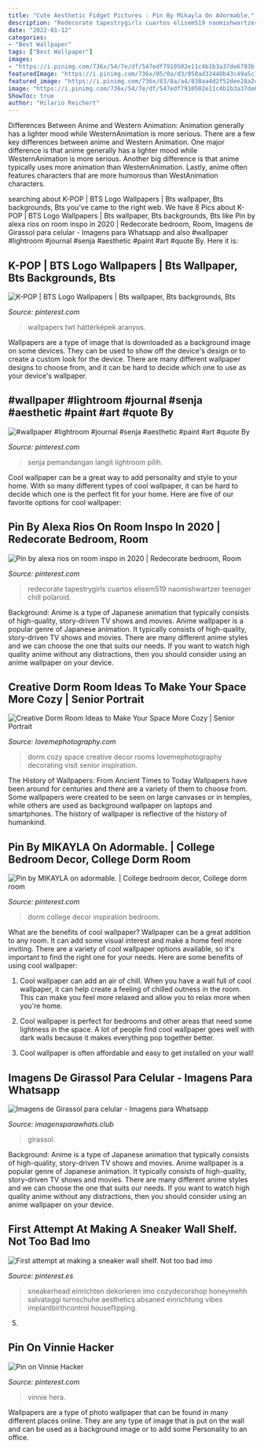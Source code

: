 ```yaml
---
title: "Cute Aesthetic Fidget Pictures : Pin By Mikayla On Adormable."
description: "Redecorate tapestrygirls cuartos elisem519 naomishwartzer teenager chill polaroid"
date: "2022-01-12"
categories:
- "Best Wallpaper"
tags: ["Best Wallpaper"]
images:
- "https://i.pinimg.com/736x/54/7e/df/547edf7910502e11c4b1b3a37de6793b.jpg"
featuredImage: "https://i.pinimg.com/736x/05/0a/d3/050ad33440b43c49a5c1fa393fbe2816.jpg"
featured_image: "https://i.pinimg.com/736x/83/8a/a4/838aa4d2f52dee28a2c2beb887faf13b.jpg"
image: "https://i.pinimg.com/736x/54/7e/df/547edf7910502e11c4b1b3a37de6793b.jpg"
ShowToc: true
author: "Hilario Reichert"
---
```



Differences Between Anime and Western Animation: Animation generally has a lighter mood while WesternAnimation is more serious.
There are a few key differences between anime and Western Animation. One major difference is that anime generally has a lighter mood while WesternAnimation is more serious. Another big difference is that anime typically uses more animation than WesternAnimation. Lastly, anime often features characters that are more humorous than WestAnimation characters.

	

		
searching about K-POP | BTS Logo Wallpapers | Bts wallpaper, Bts backgrounds, Bts you've came to the right web. We have 8 Pics about K-POP | BTS Logo Wallpapers | Bts wallpaper, Bts backgrounds, Bts like Pin by alexa rios on room inspo in 2020 | Redecorate bedroom, Room, Imagens de Girassol para celular - Imagens para Whatsapp and also #wallpaper #lightroom #journal #senja #aesthetic #paint #art #quote By. Here it is:
		
    
## K-POP | BTS Logo Wallpapers | Bts Wallpaper, Bts Backgrounds, Bts

<img loading=lazy src="https://i.pinimg.com/736x/78/87/38/788738510eb9cb8ba69100a86fe6a3ed.jpg" onerror="this.onerror=null;this.src='https://tse1.mm.bing.net/th?id=OIP.f19bcc3ypa6zA7ECpCfTLQHaNK&amp;pid=15.1';" alt="K-POP | BTS Logo Wallpapers | Bts wallpaper, Bts backgrounds, Bts">

_Source: pinterest.com_

>wallpapers twt háttérképek aranyos. 

	

Wallpapers are a type of image that is downloaded as a background image on some devices. They can be used to show off the device's design or to create a custom look for the device. There are many different wallpaper designs to choose from, and it can be hard to decide which one to use as your device's wallpaper.

    
## #wallpaper #lightroom #journal #senja #aesthetic #paint #art #quote By

<img loading=lazy src="https://i.pinimg.com/736x/05/0a/d3/050ad33440b43c49a5c1fa393fbe2816.jpg" onerror="this.onerror=null;this.src='https://tse2.mm.bing.net/th?id=OIP.6MPLTp5RTZIOadEiQ2FA3AHaMV&amp;pid=15.1';" alt="#wallpaper #lightroom #journal #senja #aesthetic #paint #art #quote By">

_Source: pinterest.com_

>senja pemandangan langit lightroom pilih. 

	

Cool wallpaper can be a great way to add personality and style to your home. With so many different types of cool wallpaper, it can be hard to decide which one is the perfect fit for your home. Here are five of our favorite options for cool wallpaper: 

    
## Pin By Alexa Rios On Room Inspo In 2020 | Redecorate Bedroom, Room

<img loading=lazy src="https://i.pinimg.com/736x/83/8a/a4/838aa4d2f52dee28a2c2beb887faf13b.jpg" onerror="this.onerror=null;this.src='https://tse4.mm.bing.net/th?id=OIP.T9d0tWHFXTBnsXPfgY0xMwHaNp&amp;pid=15.1';" alt="Pin by alexa rios on room inspo in 2020 | Redecorate bedroom, Room">

_Source: pinterest.com_

>redecorate tapestrygirls cuartos elisem519 naomishwartzer teenager chill polaroid. 

	

Background: Anime is a type of Japanese animation that typically consists of high-quality, story-driven TV shows and movies.
Anime wallpaper is a popular genre of Japanese animation. It typically consists of high-quality, story-driven TV shows and movies. There are many different anime styles and we can choose the one that suits our needs. If you want to watch high quality anime without any distractions, then you should consider using an anime wallpaper on your device.

    
## Creative Dorm Room Ideas To Make Your Space More Cozy | Senior Portrait

<img loading=lazy src="https://lovemephotography.com/wp-content/uploads/2016/09/Chapter-12-Dorm-Room-Ideas-01.jpg" onerror="this.onerror=null;this.src='https://tse3.mm.bing.net/th?id=OIP.si95z-AmW-LC7xcO99CobAHaL2&amp;pid=15.1';" alt="Creative Dorm Room Ideas to Make Your Space More Cozy | Senior Portrait">

_Source: lovemephotography.com_

>dorm cozy space creative decor rooms lovemephotography decorating visit senior inspiration. 

	

The History of Wallpapers: From Ancient Times to Today
Wallpapers have been around for centuries and there are a variety of them to choose from. Some wallpapers were created to be seen on large canvases or in temples, while others are used as background wallpaper on laptops and smartphones. The history of wallpaper is reflective of the history of humankind.

    
## Pin By MIKAYLA On Adormable. | College Bedroom Decor, College Dorm Room

<img loading=lazy src="https://i.pinimg.com/736x/7e/39/85/7e3985d819844d801d51a0a54a11b55c.jpg" onerror="this.onerror=null;this.src='https://tse4.mm.bing.net/th?id=OIP._JnoOaHvpHvtIYwS8quEEwAAAA&amp;pid=15.1';" alt="Pin by MIKAYLA on adormable. | College bedroom decor, College dorm room">

_Source: pinterest.com_

>dorm college decor inspiration bedroom. 

	

What are the benefits of cool wallpaper?
Wallpaper can be a great addition to any room. It can add some visual interest and make a home feel more inviting. There are a variety of cool wallpaper options available, so it's important to find the right one for your needs. Here are some benefits of using cool wallpaper: 
1. Cool wallpaper can add an air of chill. When you have a wall full of cool wallpaper, it can help create a feeling of chilled outness in the room. This can make you feel more relaxed and allow you to relax more when you're home. 

2. Cool wallpaper is perfect for bedrooms and other areas that need some lightness in the space. A lot of people find cool wallpaper goes well with dark walls because it makes everything pop together better. 

3. Cool wallpaper is often affordable and easy to get installed on your wall!

    
## Imagens De Girassol Para Celular - Imagens Para Whatsapp

<img loading=lazy src="http://www.imagensparawhats.club/wp-content/uploads/2019/08/imagens-de-girassol-8.jpg" onerror="this.onerror=null;this.src='https://tse4.mm.bing.net/th?id=OIP.LjFEokuC6euCt-1nzaLz4wHaNK&amp;pid=15.1';" alt="Imagens de Girassol para celular - Imagens para Whatsapp">

_Source: imagensparawhats.club_

>girassol. 

	

Background: Anime is a type of Japanese animation that typically consists of high-quality, story-driven TV shows and movies.
Anime wallpaper is a popular genre of Japanese animation. It typically consists of high-quality, story-driven TV shows and movies. There are many different anime styles and we can choose the one that suits our needs. If you want to watch high quality anime without any distractions, then you should consider using an anime wallpaper on your device.

    
## First Attempt At Making A Sneaker Wall Shelf. Not Too Bad Imo

<img loading=lazy src="https://i.pinimg.com/736x/54/7e/df/547edf7910502e11c4b1b3a37de6793b.jpg" onerror="this.onerror=null;this.src='https://tse3.mm.bing.net/th?id=OIP.J9zOmpIPoZt5Ipl9m5GapAHaOn&amp;pid=15.1';" alt="First attempt at making a sneaker wall shelf. Not too bad imo">

_Source: pinterest.es_

>sneakerhead einrichten dekorieren imo cozydecorshop honeymehh salvataggi turnschuhe aesthetics absaned einrichtung vibes implantbirthcontrol houseflipping. 

	

5.

    
## Pin On Vinnie Hacker

<img loading=lazy src="https://i.pinimg.com/736x/00/bc/42/00bc42b0156227a7ada1090e4b4dcbd7.jpg" onerror="this.onerror=null;this.src='https://tse4.mm.bing.net/th?id=OIP.VVEgTqHn00l00jN8HIECwAHaMo&amp;pid=15.1';" alt="Pin on Vinnie Hacker">

_Source: pinterest.com_

>vinnie hera. 

	



Wallpapers are a type of photo wallpaper that can be found in many different places online. They are any type of image that is put on the wall and can be used as a background image or to add some Personality to an office.

